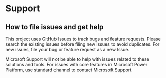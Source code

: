 # Support

## How to file issues and get help  

This project uses GitHub Issues to track bugs and feature requests. Please search the existing 
issues before filing new issues to avoid duplicates.  For new issues, file your bug or 
feature request as a new Issue.

Microsoft Support will not be able to help with issues related to these solutions and tools. For issues with core features in Microsoft Power Platform, use standard channel to contact Microsoft Support.


